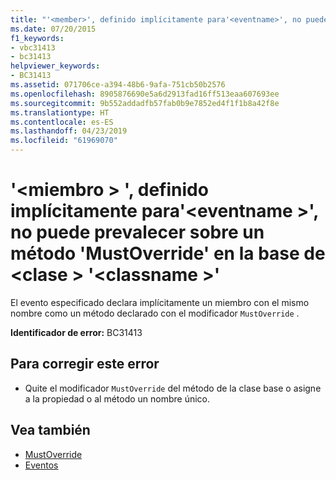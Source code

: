 ```yaml
---
title: "'<member>', definido implícitamente para'<eventname>', no puede prevalecer sobre un método 'MustOverride' en la base de <class> '<classname>'"
ms.date: 07/20/2015
f1_keywords:
- vbc31413
- bc31413
helpviewer_keywords:
- BC31413
ms.assetid: 071706ce-a394-48b6-9afa-751cb50b2576
ms.openlocfilehash: 8905876690e5a6d2913fad16ff513eaa607693ee
ms.sourcegitcommit: 9b552addadfb57fab0b9e7852ed4f1f1b8a42f8e
ms.translationtype: HT
ms.contentlocale: es-ES
ms.lasthandoff: 04/23/2019
ms.locfileid: "61969070"
---
```

# <a name="member-implicitly-defined-for-eventname-cannot-shadow-a-mustoverride-method-in-the-base-class-classname"></a>'\<miembro > ', definido implícitamente para'\<eventname >', no puede prevalecer sobre un método 'MustOverride' en la base de \<clase > '\<classname >'
El evento especificado declara implícitamente un miembro con el mismo nombre como un método declarado con el modificador `MustOverride` .  
  
 **Identificador de error:** BC31413  
  
## <a name="to-correct-this-error"></a>Para corregir este error  
  
- Quite el modificador `MustOverride` del método de la clase base o asigne a la propiedad o al método un nombre único.  
  
## <a name="see-also"></a>Vea también

- [MustOverride](../../visual-basic/language-reference/modifiers/mustoverride.md)
- [Eventos](../../visual-basic/programming-guide/language-features/events/index.md)
